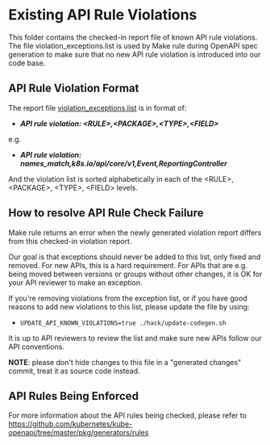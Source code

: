 # Existing API Rule Violations

This folder contains the checked-in report file of known API rule violations.
The file violation\_exceptions.list is used by Make rule during OpenAPI spec generation to make
sure that no new API rule violation is introduced into our code base.

## API Rule Violation Format

The report file [violation\_exceptions.list](./violation_exceptions.list) is in format of:

 * ***API rule violation: \<RULE\>,\<PACKAGE\>,\<TYPE\>,\<FIELD\>***

e.g.

 * ***API rule violation: names_match,k8s.io/api/core/v1,Event,ReportingController***

And the violation list is sorted alphabetically in each of the \<RULE\>, \<PACKAGE\>, \<TYPE\>, \<FIELD\> levels.

## How to resolve API Rule Check Failure

Make rule returns an error when the newly generated violation report differs from this
checked-in violation report.

Our goal is that exceptions should never be added to this list, only fixed and removed.
For new APIs, this is a hard requirement. For APIs that are e.g. being moved between
versions or groups without other changes, it is OK for your API reviewer to make an
exception.

If you're removing violations from the exception list, or if you have good
reasons to add new violations to this list, please update the file by using:

 - `UPDATE_API_KNOWN_VIOLATIONS=true ./hack/update-codegen.sh`

It is up to API reviewers to review the list and make sure new APIs follow our API conventions.

**NOTE**: please don't hide changes to this file in a "generated changes" commit, treat it as
source code instead.

## API Rules Being Enforced

For more information about the API rules being checked, please refer to
https://github.com/kubernetes/kube-openapi/tree/master/pkg/generators/rules
